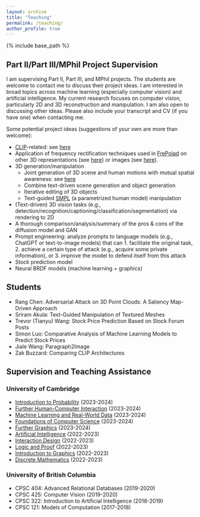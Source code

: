 ```yaml
---
layout: archive
title: "Teaching"
permalink: /teaching/
author_profile: true
---
```


{% include base_path %}

## Part II/Part III/MPhil Project Supervision

I am supervising Part II, Part III, and MPhil projects. The students are welcome to contact me to discuss their project ideas. I am interested in broad topics across machine learning (especially computer vision) and artificial intelligence. My current research focuses on computer vision, particularly 2D and 3D reconstruction and manipulation. I am also open to discussing other ideas. Please also include your transcript and CV (if you have one) when contacting me.

Some potential project ideas (suggestions of your own are more than welcome):  
- <a href="https://openai.com/research/clip" target="_blank">CLIP</a>-related: see <a href="/proposals/clip-related.pdf" target="_blank">here</a>
- Application of frequency rectification techniques used in <a href="https://chenliang-zhou.github.io/FrePolad/" target="_blank">FrePolad</a> on other 3D representations (see <a href="/proposals/frepolad-on-other-3d.pdf" target="_blank">here</a>) or images (see <a href="/proposals/frepolad-on-image.pdf" target="_blank">here</a>).
- 3D generation/manipulation
	- Joint generation of 3D scene and human motions with mutual spatial awareness: see <a href="/proposals/scene-human-gen.pdf" target="_blank">here</a>
	- Combine text-driven scene generation and object generation
	- Iterative editing of 3D objects
	- Text-guided <a href="https://smpl.is.tue.mpg.de" target="_blank">SMPL</a> (a parametrized human model) manipulation
- (Text-driven) 3D vision tasks (e.g., detection/recognition/captioning/classification/segmentation) via rendering to 2D
- A thorough comparison/analysis/summary of the pros & cons of the diffusion model and GAN
- Prompt engineering: analyze prompts to language models (e.g., ChatGPT or text-to-image models) that can 1. facilitate the original task, 2. achieve a certain type of attack (e.g., acquire some private information), or 3. improve the model to defend itself from this attack
- Stock prediction model
- Neural BRDF models (machine learning + graphics)

## Students

- Rang Chen: Adversarial Attack on 3D Point Clouds: A Saliency Map-Driven Approach
- Sriram Akula: Text-Guided Manipulation of Textured Meshes
- Trevor (Tianyu) Wang: Stock Price Prediction Based on Stock Forum Posts
- Simon Luo: Comparative Analysis of Machine Learning Models to Predict Stock Prices
- Jiale Wang: Paragraph2Image
- Zak Buzzard: Comparing CLIP Architectures

## Supervision and Teaching Assistance

### University of Cambridge

- <a href="https://www.cl.cam.ac.uk/teaching/2324/IntroProb/" target="_blank">Introduction to Probability</a> (2023-2024)
- <a href="https://www.cl.cam.ac.uk/teaching/2324/FHCI/" target="_blank">Further Human-Computer Interaction</a> (2023-2024)
- <a href="https://www.cl.cam.ac.uk/teaching/2324/MLRD/" target="_blank">Machine Learning and Real-World Data</a> (2023-2024)
- <a href="https://www.cl.cam.ac.uk/teaching/2324/FoundsCS/" target="_blank">Foundations of Computer Science</a> (2023-2024)
- <a href="https://www.cl.cam.ac.uk/teaching/2324/FGraphics/" target="_blank">Further Graphics</a> (2023-2024)
- <a href="https://www.cl.cam.ac.uk/teaching/2223/ArtInt/" target="_blank">Artificial Intelligence</a> (2022-2023)
- <a href="https://www.cl.cam.ac.uk/teaching/2223/IntDesign/" target="_blank">Interaction Design</a> (2022-2023)
- <a href="https://www.cl.cam.ac.uk/teaching/2223/LogicProof/" target="_blank">Logic and Proof</a> (2022-2023)
- <a href="https://www.cl.cam.ac.uk/teaching/2223/Graphics/" target="_blank">Introduction to Graphics</a> (2022-2023)
- <a href="https://www.cl.cam.ac.uk/teaching/2223/DiscMath/" target="_blank">Discrete Mathematics</a> (2022-2023)

### University of British Columbia

- CPSC 404: Advanced Relational Databases (2019-2020)
- CPSC 425: Computer Vision (2019-2020)
- CPSC 322: Introduction to Artificial Intelligence (2018-2019)
- CPSC 121: Models of Computation (2017-2018)

